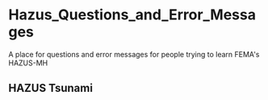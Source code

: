 # Hazus_Questions_and_Error_Messages
A place for questions and error messages for people trying to learn FEMA's HAZUS-MH 

HAZUS Tsunami
---
